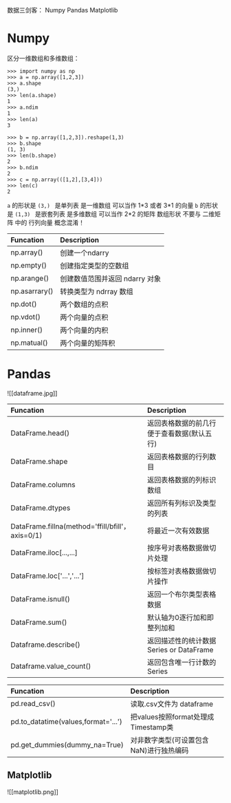 
数据三剑客：
Numpy Pandas Matplotlib

# Numpy

 区分一维数组和多维数组：

```Shell
>>> import numpy as np
>>> a = np.array([1,2,3])
>>> a.shape
(3,)
>>> len(a.shape)
1
>>> a.ndim
1
>>> len(a)
3
```

```Shell
>>> b = np.array([1,2,3]).reshape(1,3)
>>> b.shape
(1, 3)
>>> len(b.shape)
2
>>> b.ndim
2
>>> c = np.array(([1,2],[3,4]))
>>> len(c)
2
```

`a` 的形状是 `(3,) ` 是单列表 是一维数组 可以当作 1\*3 或者 3\*1 的向量
`b` 的形状是 `(1,3) ` 是嵌套列表 是多维数组 可以当作 2\*2 的矩阵
 数组形状 不要与 二维矩阵 中的 行列向量 概念混淆！
 
| Funcation | Description |
| :--- | :--- |
| np.array() | 创建一个ndarry |
| np.empty() | 创建指定类型的空数组 |
| np.arange() | 创建数值范围并返回 ndarry 对象 |
| np.asarrary() | 转换类型为 ndrray 数组 |
| np.dot() | 两个数组的点积 |
| np.vdot() | 两个向量的点积 |
| np.inner() | 两个向量的内积 |
| np.matual() | 两个向量的矩阵积 |

# Pandas

![[dataframe.jpg]]

| Funcation | Description |
| :--- | :--- |
| DataFrame.head() | 返回表格数据的前几行便于查看数据(默认五行) |
| DataFrame.shape  | 返回表格数据的行列数目  |
| DataFrame.columns | 返回表格数据的列标识数组|  
| DataFrame.dtypes | 返回所有列标识及类型的列表|
| DataFrame.fillna(method='ffill/bfill'，axis=0/1) | 将最近一次有效数据| 沿列/沿行向前/向后填充|
| DataFrame.iloc[...,...]  | 按序号对表格数据做切片处理|
| DataFrame.loc['...','...']  | 按标签对表格数据做切片操作|
| DataFrame.isnull()  | 返回一个布尔类型表格数据|
| DataFrame.sum() | 默认轴为0逐行加和即整列加和|
| Dataframe.describe() | 返回描述性的统计数据 Series or DataFrame|
| Dataframe.value_count() | 返回包含唯一行计数的 Series|

| Funcation | Description |
| :--- | :--- |
| pd.read_csv() | 读取.csv文件为 dataframe |
| pd.to_datatime(values,format='...') | 把values按照format处理成Timestamp类 |
| pd.get_dummies(dummy_na=True) | 对非数字类型(可设置包含NaN)进行独热编码 |

## Matplotlib

![[matplotlib.png]]
